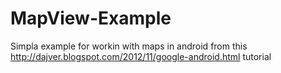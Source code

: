 MapView-Example
===============
Simpla example for workin with maps in android from this http://dajver.blogspot.com/2012/11/google-android.html tutorial
